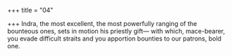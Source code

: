 +++
title = "04"

+++
Indra, the most excellent, the most powerfully ranging of the bounteous  ones, sets in motion his priestly gift—
with which, mace-bearer, you evade difficult straits and you apportion  bounties to our patrons, bold one.